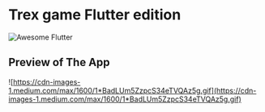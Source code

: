  # Trex game Flutter edition
 <img alt="Awesome Flutter" src="https://img.shields.io/badge/Awesome-Flutter-blue.svg?longCache=true&style=flat-square" />


##  Preview of The App

![https://cdn-images-1.medium.com/max/1600/1*BadLUm5ZzpcS34eTVQAz5g.gif](https://cdn-images-1.medium.com/max/1600/1*BadLUm5ZzpcS34eTVQAz5g.gif)

